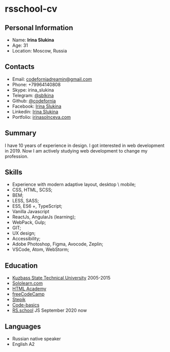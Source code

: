 
# rsschool-cv
## Personal Information  
* Name: **Irina Slukina** 
* Age: 31
* Location: Moscow, Russia
  
## Contacts  
* Email: codeforniadreamin@gmail.com  
* Phone: +79964140808  
* Skype: irina_slukina
* Telegram: [@sblkina](https://t.me/sblkina)
* Github: [@codefornia](https://github.com/codefornia/)
* Facebook: [Irina Slukina](https://www.facebook.com/irinkaslukina/)
* Linkedin: [Irina Slukina](https://www.linkedin.com/in/irina-slukina-72116a17a/)  
* Portfolio: [irinasolnceva.com](https://irinasolnceva.com/)  


## Summary
I have 10 years of experience in design.
I got interested in web development in 2019.
Now I am actively studying web development to change my profession.

## Skills  
* Experience with modern adaptive layout, desktop \ mobile;  
* CSS, HTML, SCSS;  
* BEM;  
* LESS, SASS;  
* ES5, ES6 +, TypeScript;  
* Vanilla Javascript  
* ReactJs, AngularJs (learning);  
* WebPack, Gulp;  
* GIT;  
* UX design;  
* Accessibility;  
* Adobe Photoshop, Figma, Avocode, Zeplin;  
* VSCode, Atom, WebStorm;  
  
## Education  
* [Kuzbass State Technical University](https://www.kuzstu.ru/) 2005-2015  
* [Sololearn.com](https://www.sololearn.com/Profile/17066323/)   
* [HTML Academy](https://htmlacademy.ru/profile/id990505)  
* [freeCodeCamp](https://www.freecodecamp.org/fcc7a937a87-8b12-4acd-ad67-b5a6947ad70f)  
* [Stepik](https://stepik.org/users/58493511)  
* [Code-basics](https://ru.code-basics.com/profile)  
* [RS.school](https://rs.school/)   JS September 2020 now  
  
## Languages  
* Russian native speaker  
* English А2
